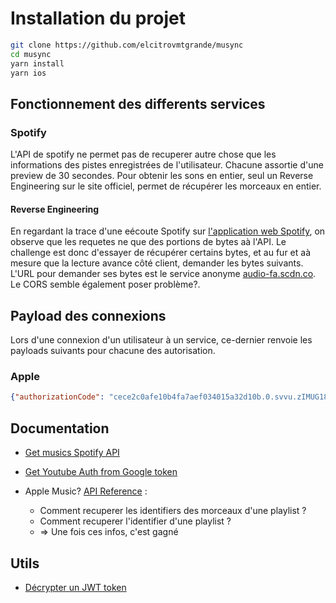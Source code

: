 # Installation du projet
```zsh
git clone https://github.com/elcitrovmtgrande/musync
cd musync
yarn install
yarn ios
```


## Fonctionnement des differents services

### Spotify
L'API de spotify ne permet pas de recuperer autre chose que les informations des pistes enregistrées de l'utilisateur. Chacune assortie d'une preview de 30 secondes.
Pour obtenir les sons en entier, seul un Reverse Engineering sur le site officiel, permet de récupérer les morceaux en entier.

#### Reverse Engineering
En regardant la trace d'une eécoute Spotify sur [l'application web Spotify](https://open.spotify.com/), on observe que les requetes ne que des portions de bytes aà l'API. Le challenge est donc d'essayer de récupérer certains bytes, et au fur et aà mesure que la lecture avance côté client, demander les bytes suivants.
L'URL pour demander ses bytes est le service anonyme [audio-fa.scdn.co](https://audio-fa.scdn.co/audio/).
Le CORS semble également poser problème?.


## Payload des connexions
Lors d'une connexion d'un utilisateur à un service, ce-dernier renvoie les payloads suivants pour chacune des autorisation.

### Apple
```json
{"authorizationCode": "cece2c0afe10b4fa7aef034015a32d10b.0.svvu.zIMUG18OyQ_CsxLAIqBJFA", "email": null, "fullName": {"familyName": null, "givenName": null, "middleName": null, "namePrefix": null, "nameSuffix": null, "nickname": null}, "identityToken": "eyJraWQiOiJmaDZCczhDIiwiYWxnIjoiUlMyNTYifQ.eyJpc3MiOiJodHRwczovL2FwcGxlaWQuYXBwbGUuY29tIiwiYXVkIjoiaG9zdC5leHAuRXhwb25lbnQiLCJleHAiOjE2NjkxNTgxNjIsImlhdCI6MTY2OTA3MTc2Miwic3ViIjoiMDAwNTU0LjZkY2QwZDRjYzVmMjQ5NjRhZDkwOGE2ZmViZWZjMGEzLjE1NTAiLCJjX2hhc2giOiJJdnZNQ0k1bWJWUDZWR0tHVUxhMWNRIiwiZW1haWwiOiJjb250YWN0Lm1henpvdHRpQGdtYWlsLmNvbSIsImVtYWlsX3ZlcmlmaWVkIjoidHJ1ZSIsImF1dGhfdGltZSI6MTY2OTA3MTc2Miwibm9uY2Vfc3VwcG9ydGVkIjp0cnVlfQ.sjJH5myysKn19M6zgU1PfpCTNpvs-Vv6UxaUifuj9P4E00_e-ZiADYAz3NrXhnZ3VmVkAQuGn0hf-CGO41nLJ8_XcJUY109zz5Vjf2Tb6kv4A_zsR1ohnCCfqKghFlMFmJjFYKoLyVb0wkvN5O3EpFT-hh5ItoBJEtmAESyzXnWeamAIxTzO0jftUdl61z2Ob26Rib65GC8NZt6t9cHa_YuVIL8jPI7Q4kD65Z7z6N92Rz6TS8Ob5hMiw5ldjvwgsRwi46rVgkSKO367qTwjskPP5Xh7ErMAndgQ6cxpBFXGdBviT9lSBHhPqwdeqhXSZaOBALtfd-3blTgOdfKC5A", "realUserStatus": 1, "state": null, "user": "000554.6dcd0d4cc5f24964ad908a6febefc0a3.1550"}
```

## Documentation
- [Get musics Spotify API](https://developer.spotify.com/documentation/general/guides/track-relinking-guide/#track-relinking-in-the-web-api)
- [Get Youtube Auth from Google token](https://developers.google.com/youtube/registering_an_application)

- Apple Music? [API Reference](https://developer.apple.com/documentation/applemusicapi/get_all_library_songs) :
  - Comment recuperer les identifiers des morceaux d'une playlist ?
  - Comment recuperer l'identifier d'une playlist ?
  - => Une fois ces infos, c'est gagné

## Utils
- [Décrypter un JWT token]()